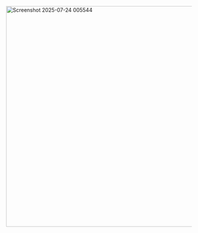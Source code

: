 <img width="819" height="597" alt="Screenshot 2025-07-24 005544" src="https://github.com/user-attachments/assets/4742c1de-c924-41d4-8932-26671ef843f9" />
